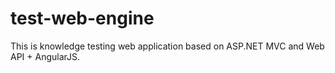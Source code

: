 test-web-engine
===============

This is knowledge testing web application based on ASP.NET MVC and Web API + AngularJS.
